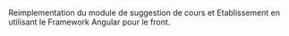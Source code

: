 Reimplementation du module de suggestion de cours et Etablissement en utilisant le Framework Angular pour le front.
